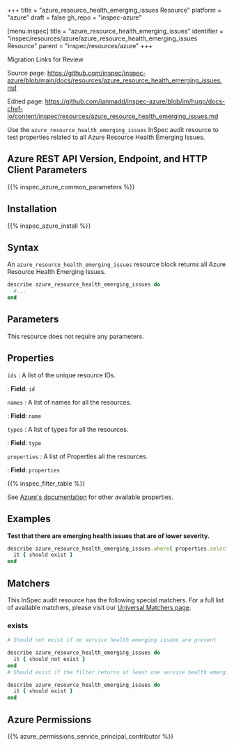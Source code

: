 +++
title = "azure_resource_health_emerging_issues Resource"
platform = "azure"
draft = false
gh_repo = "inspec-azure"

[menu.inspec]
title = "azure_resource_health_emerging_issues"
identifier = "inspec/resources/azure/azure_resource_health_emerging_issues Resource"
parent = "inspec/resources/azure"
+++

<div class="admonition-note">
<p class="admonition-note-title">Migration Links for Review</p>
<div class="admonition-note-text">
<p>Source page: <a href="https://github.com/inspec/inspec-azure/blob/main/docs/resources/azure_resource_health_emerging_issues.md">https://github.com/inspec/inspec-azure/blob/main/docs/resources/azure_resource_health_emerging_issues.md</a></p>
<p>Edited page: <a href="https://github.com/ianmadd/inspec-azure/blob/im/hugo/docs-chef-io/content/inspec/resources/azure_resource_health_emerging_issues.md">https://github.com/ianmadd/inspec-azure/blob/im/hugo/docs-chef-io/content/inspec/resources/azure_resource_health_emerging_issues.md</a></p>
</div>
</div>


Use the `azure_resource_health_emerging_issues` InSpec audit resource to test properties related to all Azure Resource Health Emerging Issues.

## Azure REST API Version, Endpoint, and HTTP Client Parameters

{{% inspec_azure_common_parameters %}}

## Installation

{{% inspec_azure_install %}}

## Syntax

An `azure_resource_health_emerging_issues` resource block returns all Azure Resource Health Emerging Issues.

```ruby
describe azure_resource_health_emerging_issues do
  #...
end
```

## Parameters

This resource does not require any parameters.

## Properties

`ids`
: A list of the unique resource IDs.

: **Field**: `id`

`names`
: A list of names for all the resources.

: **Field**: `name`

`types`
: A list of types for all the resources.

: **Field**: `type`

`properties`
: A list of Properties all the resources.

: **Field**: `properties`


{{% inspec_filter_table %}}

See [Azure's documentation](https://docs.microsoft.com/en-us/rest/api/resourcehealth/emerging-issues/get) for other available properties.

## Examples

**Test that there are emerging health issues that are of lower severity.**

```ruby
describe azure_resource_health_emerging_issues.where{ properties.select{|prop| prop.statusActiveEvents.select{ |event| event.severity == 'Warning' } } } do
  it { should exist }
end
```

## Matchers

This InSpec audit resource has the following special matchers. For a full list of available matchers, please visit our [Universal Matchers page](https://www.inspec.io/docs/reference/matchers/).

### exists

```ruby
# Should not exist if no service health emerging issues are present

describe azure_resource_health_emerging_issues do
  it { should_not exist }
end
# Should exist if the filter returns at least one service health emerging issues

describe azure_resource_health_emerging_issues do
  it { should exist }
end
```

## Azure Permissions

{{% azure_permissions_service_principal_contributor %}}
